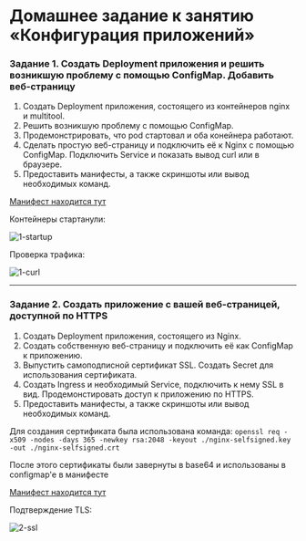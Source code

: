# Домашнее задание к занятию «Конфигурация приложений»

### Задание 1. Создать Deployment приложения и решить возникшую проблему с помощью ConfigMap. Добавить веб-страницу

1. Создать Deployment приложения, состоящего из контейнеров nginx и multitool.
2. Решить возникшую проблему с помощью ConfigMap.
3. Продемонстрировать, что pod стартовал и оба конейнера работают.
4. Сделать простую веб-страницу и подключить её к Nginx с помощью ConfigMap. Подключить Service и показать вывод curl или в браузере.
5. Предоставить манифесты, а также скриншоты или вывод необходимых команд.

[Манифест находится тут](tmp/microk8s-cfg-secret/microk8s-cfg-secret-1.yml)

Контейнеры стартанули:

![1-startup](https://github.com/malkops/nah/assets/44001733/d586206c-5808-4ffe-8aa0-d22272a7901d)

Проверка трафика:

![1-curl](https://github.com/malkops/nah/assets/44001733/8207babc-2d32-4a43-9fc6-a388a7ef6bc1)

------

### Задание 2. Создать приложение с вашей веб-страницей, доступной по HTTPS 

1. Создать Deployment приложения, состоящего из Nginx.
2. Создать собственную веб-страницу и подключить её как ConfigMap к приложению.
3. Выпустить самоподписной сертификат SSL. Создать Secret для использования сертификата.
4. Создать Ingress и необходимый Service, подключить к нему SSL в вид. Продемонстировать доступ к приложению по HTTPS. 
4. Предоставить манифесты, а также скриншоты или вывод необходимых команд.

Для создания сертификата была использована команда:
`openssl req -x509 -nodes -days 365 -newkey rsa:2048 -keyout ./nginx-selfsigned.key -out ./nginx-selfsigned.crt`

После этого сертификаты были завернуты в base64 и использованы в configmap'e в манифесте

[Манифест находится тут](tmp/microk8s-cfg-secret/microk8s-cfg-secret-2.yml)

Подтверждение TLS:

![2-ssl](https://github.com/malkops/nah/assets/44001733/ecf7e249-c3a1-4088-9f4e-10dc795d9c68)
